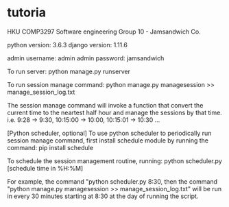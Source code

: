 # tutoria

HKU COMP3297 Software engineering
Group 10 - Jamsandwich Co.

python version: 3.6.3
django version: 1.11.6

admin username: admin
admin password: jamsandwich

To run server:
python manage.py runserver

To run session manage command:
python manage.py managesession >> manage_session_log.txt

The session manage command will invoke a function that convert the current time to the neartest half hour and manage the sessions by that time. i.e. 9:28 -> 9:30, 10:15:00 -> 10:00, 10:15:01 -> 10:30 ...

[Python scheduler, optional]
To use python scheduler to periodically run session manage command, first install schedule module by running the command:
pip install schedule

To schedule the session management routine, running:
python scheduler.py [schedule time in %H:%M]

For example, the command "python scheduler.py 8:30, then the command "python manage.py managesession >> manage_session_log.txt" will be run in every 30 minutes starting at 8:30 at the day of running the script.